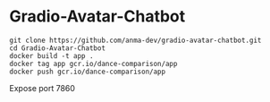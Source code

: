 # Gradio-Avatar-Chatbot


```
git clone https://github.com/anma-dev/gradio-avatar-chatbot.git
cd Gradio-Avatar-Chatbot
docker build -t app .
docker tag app gcr.io/dance-comparison/app
docker push gcr.io/dance-comparison/app
```


Expose port 7860
